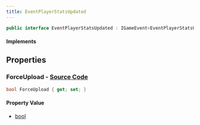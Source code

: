 ```yaml
---
title: EventPlayerStatsUpdated
---
```


```csharp
public interface EventPlayerStatsUpdated : IGameEvent<EventPlayerStatsUpdated>
```

#### Implements

## Properties

### **ForceUpload** - [Source Code](https://github.com/swiftly-solution/swiftlys2/blob/main/managed/src/SwiftlyS2.Generated/GameEvents/Interfaces/EventPlayerStatsUpdated.cs#L21)

```csharp
bool ForceUpload { get; set; }
```

#### Property Value

- [bool](https://learn.microsoft.com/dotnet/api/system.boolean)

